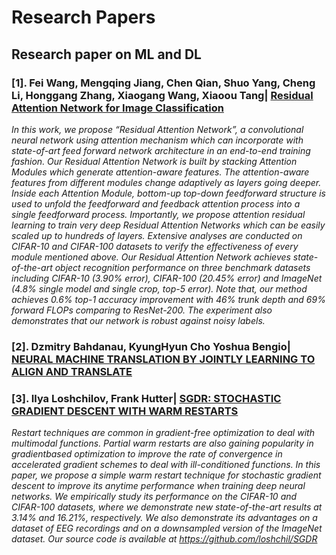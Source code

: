 # Research Papers
## Research paper on ML and DL

### [1]. Fei Wang, Mengqing Jiang, Chen Qian, Shuo Yang, Cheng Li, Honggang Zhang, Xiaogang Wang, Xiaoou Tang| [Residual Attention Network for Image Classification](https://arxiv.org/pdf/1704.06904.pdf)

*In this work, we propose “Residual Attention Network”, a convolutional neural network using attention mechanism which can incorporate with state-of-art feed forward network architecture in an end-to-end training fashion. Our Residual Attention Network is built by stacking Attention Modules which generate attention-aware features. The attention-aware features from different modules change adaptively as layers going deeper. Inside each Attention Module, bottom-up top-down feedforward structure is used to unfold the feedforward and feedback attention process into a single feedforward process. Importantly, we propose attention residual learning to train very deep Residual Attention Networks which can be easily scaled up to hundreds of layers. Extensive analyses are conducted on CIFAR-10 and CIFAR-100 datasets to verify the effectiveness of every module mentioned above. Our Residual Attention Network achieves state-of-the-art object recognition performance on three benchmark datasets including CIFAR-10 (3.90% error), CIFAR-100 (20.45% error) and ImageNet (4.8% single model and single crop, top-5 error). Note that, our method achieves 0.6% top-1 accuracy improvement with 46% trunk depth and 69% forward FLOPs comparing to ResNet-200. The experiment also demonstrates that our network is robust against noisy labels.*


### [2]. Dzmitry Bahdanau, KyungHyun Cho Yoshua Bengio| [NEURAL MACHINE TRANSLATION BY JOINTLY LEARNING TO ALIGN AND TRANSLATE](https://arxiv.org/pdf/1409.0473.pdf)

### [3]. Ilya Loshchilov, Frank Hutter| [SGDR: STOCHASTIC GRADIENT DESCENT WITH WARM RESTARTS](https://arxiv.org/pdf/1608.03983.pdf)

*Restart techniques are common in gradient-free optimization to deal with multimodal functions. Partial warm restarts are also gaining popularity in gradientbased optimization to improve the rate of convergence in accelerated gradient schemes to deal with ill-conditioned functions. In this paper, we propose a simple warm restart technique for stochastic gradient descent to improve its anytime performance when training deep neural networks. We empirically study its performance on the CIFAR-10 and CIFAR-100 datasets, where we demonstrate new state-of-the-art results at 3.14% and 16.21%, respectively. We also demonstrate its advantages on a dataset of EEG recordings and on a downsampled version of
the ImageNet dataset. Our source code is available at https://github.com/loshchil/SGDR*

